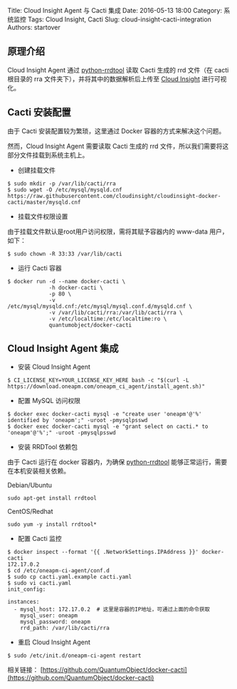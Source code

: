 Title: Cloud Insight Agent 与 Cacti 集成
Date: 2016-05-13 18:00
Category: 系统监控
Tags: Cloud Insight, Cacti
Slug: cloud-insight-cacti-integration
Authors: startover

## 原理介绍

Cloud Insight Agent 通过 [python-rrdtool](https://pypi.python.org/pypi/python-rrdtool) 读取 Cacti 生成的 rrd 文件（在 cacti 根目录的 rra 文件夹下），并将其中的数据解析后上传至 [Cloud Insight](http://docs-ci.oneapm.com/) 进行可视化。

## Cacti 安装配置

由于 Cacti 安装配置较为繁琐，这里通过 Docker 容器的方式来解决这个问题。

然而，Cloud Insight Agent 需要读取 Cacti 生成的 rrd 文件，所以我们需要将这部分文件挂载到系统主机上。

* 创建挂载文件

```
$ sudo mkdir -p /var/lib/cacti/rra
$ sudo wget -O /etc/mysql/mysqld.cnf https://raw.githubusercontent.com/cloudinsight/cloudinsight-docker-cacti/master/mysqld.cnf
```

* 挂载文件权限设置

由于挂载文件默认是root用户访问权限，需将其赋予容器内的 www-data 用户，如下：

```
$ sudo chown -R 33:33 /var/lib/cacti
```

* 运行 Cacti 容器

```
$ docker run -d --name docker-cacti \
             -h docker-cacti \
             -p 80 \
             -v /etc/mysql/mysqld.cnf:/etc/mysql/mysql.conf.d/mysqld.cnf \
             -v /var/lib/cacti/rra:/var/lib/cacti/rra \
             -v /etc/localtime:/etc/localtime:ro \
             quantumobject/docker-cacti
```

## Cloud Insight Agent 集成

* 安装 Cloud Insight Agent

```
$ CI_LICENSE_KEY=YOUR_LICENSE_KEY_HERE bash -c "$(curl -L https://download.oneapm.com/oneapm_ci_agent/install_agent.sh)"
```

* 配置 MySQL 访问权限

```
$ docker exec docker-cacti mysql -e "create user 'oneapm'@'%' identified by 'oneapm';" -uroot -pmysqlpsswd
$ docker exec docker-cacti mysql -e "grant select on cacti.* to 'oneapm'@'%';" -uroot -pmysqlpsswd
```

* 安装 RRDTool 依赖包

由于 Cacti 运行在 docker 容器内，为确保 [python-rrdtool](https://pypi.python.org/pypi/python-rrdtool) 能够正常运行，需要在本机安装相关依赖。

Debian/Ubuntu
```
sudo apt-get install rrdtool
```

CentOS/Redhat
```
sudo yum -y install rrdtool*
```

* 配置 Cacti 监控

```
$ docker inspect --format '{{ .NetworkSettings.IPAddress }}' docker-cacti
172.17.0.2
$ cd /etc/oneapm-ci-agent/conf.d
$ sudo cp cacti.yaml.example cacti.yaml
$ sudo vi cacti.yaml
init_config:

instances:
  - mysql_host: 172.17.0.2  # 这里是容器的IP地址，可通过上面的命令获取
    mysql_user: oneapm
    mysql_password: oneapm
    rrd_path: /var/lib/cacti/rra
```

* 重启 Cloud Insight Agent

```
$ sudo /etc/init.d/oneapm-ci-agent restart
```

相关链接：
[https://github.com/QuantumObject/docker-cacti](https://github.com/QuantumObject/docker-cacti)
